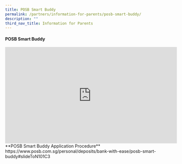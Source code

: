 ```yaml
---
title: POSB Smart Buddy
permalink: /partners/information-for-parents/posb-smart-buddy/
description: ""
third_nav_title: Information for Parents
---
```

#### POSB Smart Buddy
<iframe allowfullscreen="" allow="accelerometer; autoplay; clipboard-write; encrypted-media; gyroscope; picture-in-picture; web-share" frameborder="0" title="YouTube video player" src="https://www.youtube.com/embed/3I6znpDS-gM" height="315" width="560"></iframe>

<br>
**POSB Smart Buddy Application Procedure**
<br>
https://www.posb.com.sg/personal/deposits/bank-with-ease/posb-smart-buddy#slideToN101C3